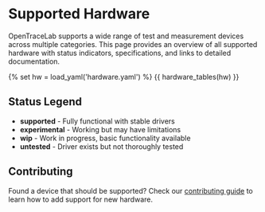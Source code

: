 # Supported Hardware

OpenTraceLab supports a wide range of test and measurement devices across multiple categories. This page provides an overview of all supported hardware with status indicators, specifications, and links to detailed documentation.

{% set hw = load_yaml('hardware.yaml') %}
{{ hardware_tables(hw) }}

## Status Legend

- **supported** - Fully functional with stable drivers
- **experimental** - Working but may have limitations
- **wip** - Work in progress, basic functionality available
- **untested** - Driver exists but not thoroughly tested

## Contributing

Found a device that should be supported? Check our [contributing guide](../community/contributing.md) to learn how to add support for new hardware.
